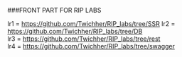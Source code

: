 ###FRONT PART FOR RIP LABS

lr1 = https://github.com/Twichher/RIP_labs/tree/SSR
lr2 = https://github.com/Twichher/RIP_labs/tree/DB  
lr3 = https://github.com/Twichher/RIP_labs/tree/rest  
lr4 = https://github.com/Twichher/RIP_labs/tree/swagger  
